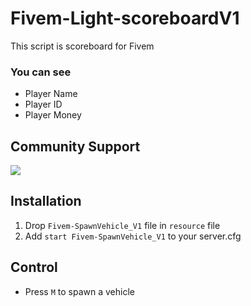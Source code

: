 # Fivem-Light-scoreboardV1
This script is scoreboard for Fivem
### You can see
* Player Name
* Player ID
* Player Money
## Community Support
[![](https://i.ibb.co/0Xkj1XQ/discord-3.png)](https://discord.gg/PDyScNc6)

## Installation
1. Drop `Fivem-SpawnVehicle_V1` file in `resource` file
2. Add `start Fivem-SpawnVehicle_V1` to your server.cfg

## Control
* Press `M` to spawn a vehicle
